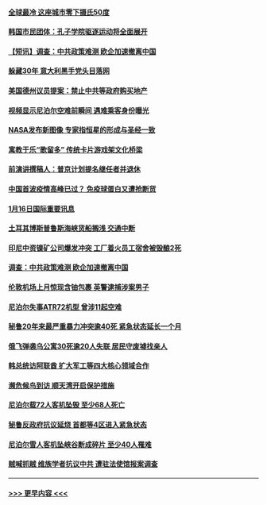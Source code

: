 #### [全球最冷 这座城市零下摄氏50度](../pages/prog202/a103626529.md?t=01170943) 
#### [韩国市民团体：孔子学院驱逐运动将全面展开](../pages/prog202/a103626390.md?t=01170943) 
#### [【短讯】调查：中共政策难测 欧企加速撤离中国](../pages/prog202/a103626389.md?t=01170943) 
#### [躲藏30年 意大利黑手党头目落网](../pages/prog202/a103626391.md?t=01170943) 
#### [美国德州议员提案：禁止中共等政府购买地产](../pages/prog202/a103626388.md?t=01170943) 
#### [视频显示尼泊尔空难前瞬间 遇难乘客身份曝光](../pages/prog202/a103626374.md?t=01170943) 
#### [NASA发布新图像 专家指恒星的形成与圣经一致](../pages/prog202/a103626136.md?t=01170943) 
#### [寓教于乐“歌留多” 传统卡片游戏架文化桥梁](../pages/prog202/a103626153.md?t=01170943) 
#### [前演讲撰稿人：普京计划提名继任者并退休](../pages/prog202/a103626143.md?t=01170943) 
#### [中国首波疫情高峰已过？ 免疫球蛋白又遭抢断货](../pages/prog202/a103626147.md?t=01170943) 
#### [1月16日国际重要讯息](../pages/prog202/a103626150.md?t=01170943) 
#### [土耳其博斯普鲁斯海峡货船搁浅 交通中断](../pages/prog202/a103626103.md?t=01170943) 
#### [印尼中资镍矿公司爆发冲突 工厂着火员工宿舍被毁酿2死](../pages/prog202/a103626088.md?t=01170943) 
#### [调查：中共政策难测 欧企加速撤离中国](../pages/prog202/a103626050.md?t=01170943) 
#### [伦敦机场上月惊现含铀包裹 英警逮捕涉案男子](../pages/prog202/a103626029.md?t=01170943) 
#### [尼泊尔失事ATR72机型 曾涉11起空难](../pages/prog202/a103626011.md?t=01170943) 
#### [秘鲁20年来最严重暴力冲突逾40死 紧急状态延长一个月](../pages/prog202/a103626017.md?t=01170943) 
#### [俄飞弹袭乌公寓30死逾20人失联 居民守废墟找亲人](../pages/prog202/a103625913.md?t=01170943) 
#### [韩总统访阿联酋 扩大军工等四大核心领域合作](../pages/prog202/a103625772.md?t=01170943) 
#### [濒危候鸟到访 顺天湾开启保护措施](../pages/prog202/a103625504.md?t=01170943) 
#### [尼泊尔载72人客机坠毁 至少68人死亡](../pages/prog202/a103625498.md?t=01170943) 
#### [秘鲁反政府抗议延烧 首都等4区进入紧急状态](../pages/prog202/a103625393.md?t=01170943) 
#### [尼泊尔雪人客机坠峡谷断成碎片 至少40人罹难](../pages/prog202/a103625366.md?t=01170943) 
#### [贼喊抓贼 维族学者抗议中共 遭驻法使馆报案调查](../pages/prog202/a103625350.md?t=01170943) 

----
#### [ >>> 更早内容 <<< ](../indexes/prog202-earlier.md)

